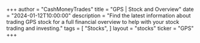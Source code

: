 +++
author = "CashMoneyTrades"
title = "GPS | Stock and Overview"
date = "2024-01-12T10:00:00"
description = "Find the latest information about trading GPS stock for a full financial overview to help with your stock trading and investing."
tags = [
"Stocks",
]
layout = "stocks"
ticker = "GPS"
+++
        


    
        